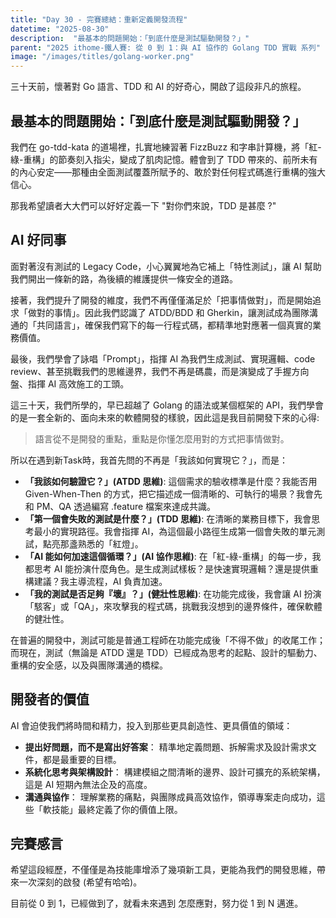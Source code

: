 ```yaml
---
title: "Day 30 - 完賽總結：重新定義開發流程"
datetime: "2025-08-30"
description:  "最基本的問題開始：「到底什麼是測試驅動開發？」"
parent: "2025 ithome-鐵人賽: 從 0 到 1：與 AI 協作的 Golang TDD 實戰 系列"
image: "/images/titles/golang-worker.png"
---
```


三十天前，懷著對 Go 語言、TDD 和 AI 的好奇心，開啟了這段非凡的旅程。

## 最基本的問題開始：「到底什麼是測試驅動開發？」

我們在 go-tdd-kata 的道場裡，扎實地練習著 FizzBuzz 和字串計算機，將「紅-綠-重構」的節奏刻入指尖，變成了肌肉記憶。體會到了 TDD 帶來的、前所未有的內心安定——那種由全面測試覆蓋所賦予的、敢於對任何程式碼進行重構的強大信心。

那我希望讀者大大們可以好好定義一下 "對你們來說，TDD 是甚麼 ?"

## AI 好同事

面對著沒有測試的 Legacy Code，小心翼翼地為它補上「特性測試」，讓 AI 幫助我們開出一條新的路，為後續的維護提供一條安全的道路。

接著，我們提升了開發的維度，我們不再僅僅滿足於「把事情做對」，而是開始追求「做對的事情」。因此我們認識了 ATDD/BDD 和 Gherkin，讓測試成為團隊溝通的「共同語言」，確保我們寫下的每一行程式碼，都精準地對應著一個真實的業務價值。

最後，我們學會了詠唱「Prompt」，指揮 AI 為我們生成測試、實現邏輯、code review、甚至挑戰我們的思維邊界，我們不再是碼農，而是演變成了手握方向盤、指揮 AI 高效施工的工頭。

這三十天，我們所學的，早已超越了 Golang 的語法或某個框架的 API，我們學會的是一套全新的、面向未來的軟體開發的樣貌，因此這是我目前開發下來的心得:

> 語言從不是開發的重點，重點是你懂怎麼用對的方式把事情做對。

所以在遇到新Task時，我首先問的不再是「我該如何實現它？」，而是：

- **「我該如何驗證它？」(ATDD 思維)**: 這個需求的驗收標準是什麼？我能否用 Given-When-Then 的方式，把它描述成一個清晰的、可執行的場景？我會先和 PM、QA 透過編寫 .feature 檔案來達成共識。
- **「第一個會失敗的測試是什麼？」(TDD 思維)**: 在清晰的業務目標下，我會思考最小的實現路徑。我會指揮 AI，為這個最小路徑生成第一個會失敗的單元測試，點亮那盞熟悉的「紅燈」。
- **「AI 能如何加速這個循環？」(AI 協作思維)**: 在「紅-綠-重構」的每一步，我都思考 AI 能扮演什麼角色。是生成測試樣板？是快速實現邏輯？還是提供重構建議？我主導流程，AI 負責加速。
- **「我的測試是否足夠『壞』？」(健壯性思維)**: 在功能完成後，我會讓 AI 扮演「駭客」或「QA」，來攻擊我的程式碼，挑戰我沒想到的邊界條件，確保軟體的健壯性。

在普遍的開發中，測試可能是普通工程師在功能完成後「不得不做」的收尾工作；而現在，測試（無論是 ATDD 還是 TDD）已經成為思考的起點、設計的驅動力、重構的安全感，以及與團隊溝通的橋樑。 

## 開發者的價值

AI 會迫使我們將時間和精力，投入到那些更具創造性、更具價值的領域：

- **提出好問題，而不是寫出好答案**： 精準地定義問題、拆解需求及設計需求文件，都是最重要的目標。
- **系統化思考與架構設計**： 構建模組之間清晰的邊界、設計可擴充的系統架構，這是 AI 短期內無法企及的高度。
- **溝通與協作**： 理解業務的痛點，與團隊成員高效協作，領導專案走向成功，這些「軟技能」最終定義了你的價值上限。

## 完賽感言

希望這段經歷，不僅僅是為技能庫增添了幾項新工具，更能為我們的開發思維，帶來一次深刻的啟發 (希望有哈哈)。

目前從 0 到 1，已經做到了，就看未來遇到 怎麼應對，努力從 1 到 N 邁進。